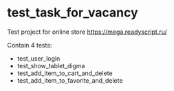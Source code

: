 # test_task_for_vacancy

Test project for online store https://mega.readyscript.ru/

Contain 4 tests:
* test_user_login
* test_show_tablet_digma
* test_add_item_to_cart_and_delete
* test_add_item_to_favorite_and_delete

